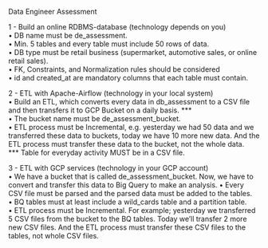 Data Engineer Assessment

1 - Build an online RDBMS-database (technology depends on you)<br/>
	•	DB name must be de_assessment.<br/>
	•	Min. 5 tables and every table must include 50 rows of data.<br/>
	•	DB type must be retail business (supermarket, automotive sales, or online retail sales).<br/>
	•	FK, Constraints, and Normalization rules should be considered<br/>
	•	id and created_at are mandatory columns that each table must contain.<br/>


2 - ETL with Apache-Airflow (technology in your local system)<br/>
	•	Build an ETL, which converts every data in db_assessment to a CSV file and then transfers it to GCP Bucket on a daily basis. *** <br/>
	•	The bucket name must be de_assessment_bucket.<br/>
	•	ETL process must be Incremental, e.g. yesterday we had 50 data and we transferred these data to buckets, today we have 10 more new data. And the ETL process must transfer these data to the bucket, not the whole data.<br/>
*** Table for everyday activity MUST be in a CSV file.<br/>


3 - ETL with GCP services (technology in your GCP account)<br/>
	•	We have a bucket that is called de_assessment_bucket. Now, we have to convert and transfer this data to Big Query to make an analysis.
	•	Every CSV file must be parsed and the parsed data must be added to the tables.<br/>
	•	BQ tables must at least include a wild_cards table and a partition table.<br/>
	•	ETL process must be Incremental. For example; yesterday we transferred 5 CSV files from the bucket to the BQ tables. Today we’ll transfer 2 more new CSV files. And the ETL process must transfer these CSV files to the tables, not whole CSV files.<br/>
